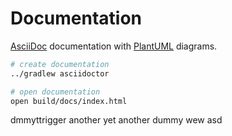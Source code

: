 # Documentation
[AsciiDoc](https://docs.asciidoctor.org/asciidoc/latest/) documentation with [PlantUML](https://plantuml.com/) diagrams.

```bash
# create documentation
../gradlew asciidoctor

# open documentation
open build/docs/index.html
```

dmmyttrigger another yet another dummy wew asd
